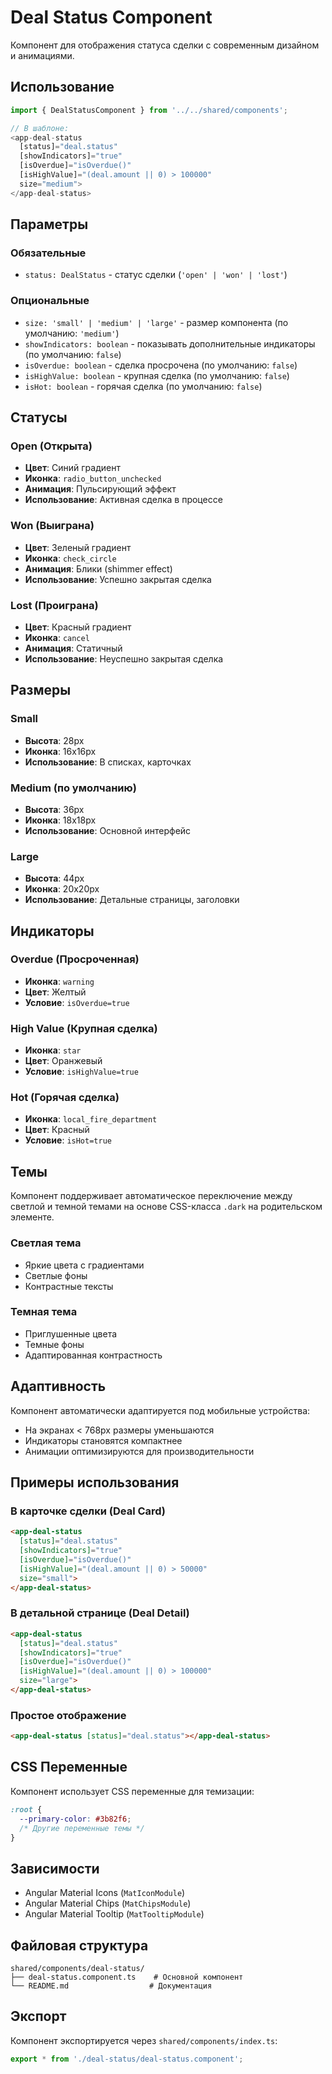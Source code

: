 # Deal Status Component

Компонент для отображения статуса сделки с современным дизайном и анимациями.

## Использование

```typescript
import { DealStatusComponent } from '../../shared/components';

// В шаблоне:
<app-deal-status 
  [status]="deal.status"
  [showIndicators]="true"
  [isOverdue]="isOverdue()"
  [isHighValue]="(deal.amount || 0) > 100000"
  size="medium">
</app-deal-status>
```

## Параметры

### Обязательные

- `status: DealStatus` - статус сделки (`'open' | 'won' | 'lost'`)

### Опциональные

- `size: 'small' | 'medium' | 'large'` - размер компонента (по умолчанию: `'medium'`)
- `showIndicators: boolean` - показывать дополнительные индикаторы (по умолчанию: `false`)
- `isOverdue: boolean` - сделка просрочена (по умолчанию: `false`)
- `isHighValue: boolean` - крупная сделка (по умолчанию: `false`)
- `isHot: boolean` - горячая сделка (по умолчанию: `false`)

## Статусы

### Open (Открыта)
- **Цвет**: Синий градиент
- **Иконка**: `radio_button_unchecked`
- **Анимация**: Пульсирующий эффект
- **Использование**: Активная сделка в процессе

### Won (Выиграна)
- **Цвет**: Зеленый градиент
- **Иконка**: `check_circle`
- **Анимация**: Блики (shimmer effect)
- **Использование**: Успешно закрытая сделка

### Lost (Проиграна)
- **Цвет**: Красный градиент
- **Иконка**: `cancel`
- **Анимация**: Статичный
- **Использование**: Неуспешно закрытая сделка

## Размеры

### Small
- **Высота**: 28px
- **Иконка**: 16x16px
- **Использование**: В списках, карточках

### Medium (по умолчанию)
- **Высота**: 36px
- **Иконка**: 18x18px
- **Использование**: Основной интерфейс

### Large
- **Высота**: 44px
- **Иконка**: 20x20px
- **Использование**: Детальные страницы, заголовки

## Индикаторы

### Overdue (Просроченная)
- **Иконка**: `warning`
- **Цвет**: Желтый
- **Условие**: `isOverdue=true`

### High Value (Крупная сделка)
- **Иконка**: `star`
- **Цвет**: Оранжевый
- **Условие**: `isHighValue=true`

### Hot (Горячая сделка)
- **Иконка**: `local_fire_department`
- **Цвет**: Красный
- **Условие**: `isHot=true`

## Темы

Компонент поддерживает автоматическое переключение между светлой и темной темами на основе CSS-класса `.dark` на родительском элементе.

### Светлая тема
- Яркие цвета с градиентами
- Светлые фоны
- Контрастные тексты

### Темная тема
- Приглушенные цвета
- Темные фоны
- Адаптированная контрастность

## Адаптивность

Компонент автоматически адаптируется под мобильные устройства:

- На экранах < 768px размеры уменьшаются
- Индикаторы становятся компактнее
- Анимации оптимизируются для производительности

## Примеры использования

### В карточке сделки (Deal Card)
```html
<app-deal-status 
  [status]="deal.status"
  [showIndicators]="true"
  [isOverdue]="isOverdue()"
  [isHighValue]="(deal.amount || 0) > 50000"
  size="small">
</app-deal-status>
```

### В детальной странице (Deal Detail)
```html
<app-deal-status 
  [status]="deal.status"
  [showIndicators]="true"
  [isOverdue]="isOverdue()"
  [isHighValue]="(deal.amount || 0) > 100000"
  size="large">
</app-deal-status>
```

### Простое отображение
```html
<app-deal-status [status]="deal.status"></app-deal-status>
```

## CSS Переменные

Компонент использует CSS переменные для темизации:

```css
:root {
  --primary-color: #3b82f6;
  /* Другие переменные темы */
}
```

## Зависимости

- Angular Material Icons (`MatIconModule`)
- Angular Material Chips (`MatChipsModule`)
- Angular Material Tooltip (`MatTooltipModule`)

## Файловая структура

```
shared/components/deal-status/
├── deal-status.component.ts    # Основной компонент
└── README.md                  # Документация
```

## Экспорт

Компонент экспортируется через `shared/components/index.ts`:

```typescript
export * from './deal-status/deal-status.component';
```
